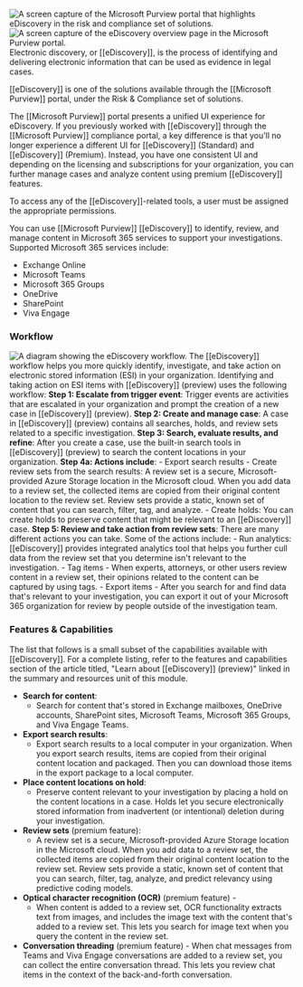![A screen capture of the Microsoft Purview portal that highlights eDiscovery in the risk and compliance set of solutions.](https://learn.microsoft.com/en-us/training/wwl-sci/describe-purview-risk-compliance-governance/media/purview-portal-risk-compliance.png)
![A screen capture of the eDiscovery overview page in the Microsoft Purview portal.](https://learn.microsoft.com/en-us/training/wwl-sci/describe-purview-risk-compliance-governance/media/ediscovery-overview.png)
Electronic discovery, or [[eDiscovery]], is the process of identifying and delivering electronic information that can be used as evidence in legal cases.

[[eDiscovery]] is one of the solutions available through the [[Microsoft Purview]] portal, under the Risk & Compliance set of solutions.

The [[Microsoft Purview]] portal presents a unified UI experience for eDiscovery. If you previously worked with [[eDiscovery]] through the [[Microsoft Purview]] compliance portal, a key difference is that you'll no longer experience a different UI for [[eDiscovery]] (Standard) and [[eDiscovery]] (Premium). Instead, you have one consistent UI and depending on the licensing and subscriptions for your organization, you can further manage cases and analyze content using premium [[eDiscovery]] features.

To access any of the [[eDiscovery]]-related tools, a user must be assigned the appropriate permissions.

You can use [[Microsoft Purview]] [[eDiscovery]] to identify, review, and manage content in Microsoft 365 services to support your investigations. Supported Microsoft 365 services include:
- Exchange Online
- Microsoft Teams
- Microsoft 365 Groups
- OneDrive
- SharePoint
- Viva Engage
### Workflow
![A diagram showing the eDiscovery workflow.](https://learn.microsoft.com/en-us/training/wwl-sci/describe-purview-risk-compliance-governance/media/ediscovery-workflow.png)
The [[eDiscovery]] workflow helps you more quickly identify, investigate, and take action on electronic stored information (ESI) in your organization. Identifying and taking action on ESI items with [[eDiscovery]] (preview) uses the following workflow:
	**Step 1: Escalate from trigger event**: Trigger events are activities that are escalated in your organization and prompt the creation of a new case in [[eDiscovery]] (preview).
	**Step 2: Create and manage case**: A case in [[eDiscovery]] (preview) contains all searches, holds, and review sets related to a specific investigation.
	**Step 3: Search, evaluate results, and refine**: After you create a case, use the built-in search tools in [[eDiscovery]] (preview) to search the content locations in your organization.
	**Step 4a: Actions include**:
	- Export search results
	- Create review sets from the search results: A review set is a secure, Microsoft-provided Azure Storage location in the Microsoft cloud. When you add data to a review set, the collected items are copied from their original content location to the review set. Review sets provide a static, known set of content that you can search, filter, tag, and analyze.
	- Create holds: You can create holds to preserve content that might be relevant to an [[eDiscovery]] case.
	**Step 5: Review and take action from review sets**: There are many different actions you can take. Some of the actions include:
	- Run analytics: [[eDiscovery]] provides integrated analytics tool that helps you further cull data from the review set that you determine isn't relevant to the investigation.
	- Tag items - When experts, attorneys, or other users review content in a review set, their opinions related to the content can be captured by using tags.
	- Export items - After you search for and find data that's relevant to your investigation, you can export it out of your Microsoft 365 organization for review by people outside of the investigation team.
### Features & Capabilities
The list that follows is a small subset of the capabilities available with [[eDiscovery]]. For a complete listing, refer to the features and capabilities section of the article titled, "Learn about [[eDiscovery]] (preview)" linked in the summary and resources unit of this module.
- **Search for content**: 
	- Search for content that's stored in Exchange mailboxes, OneDrive accounts, SharePoint sites, Microsoft Teams, Microsoft 365 Groups, and Viva Engage Teams.
- **Export search results**: 
	- Export search results to a local computer in your organization. When you export search results, items are copied from their original content location and packaged. Then you can download those items in the export package to a local computer.
- **Place content locations on hold**: 
	- Preserve content relevant to your investigation by placing a hold on the content locations in a case. Holds let you secure electronically stored information from inadvertent (or intentional) deletion during your investigation.
- **Review sets** (premium feature):
	- A review set is a secure, Microsoft-provided Azure Storage location in the Microsoft cloud. When you add data to a review set, the collected items are copied from their original content location to the review set. Review sets provide a static, known set of content that you can search, filter, tag, analyze, and predict relevancy using predictive coding models.
- **Optical character recognition (OCR)** (premium feature) - 
	- When content is added to a review set, OCR functionality extracts text from images, and includes the image text with the content that's added to a review set. This lets you search for image text when you query the content in the review set.
- **Conversation threading** (premium feature) - When chat messages from Teams and Viva Engage conversations are added to a review set, you can collect the entire conversation thread. This lets you review chat items in the context of the back-and-forth conversation.